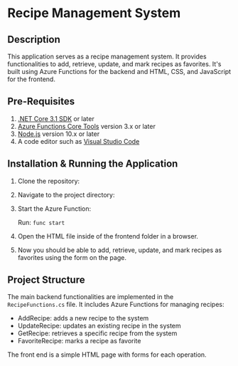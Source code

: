 # Recipe Management System

## Description

This application serves as a recipe management system. It provides functionalities to add, retrieve, update, and mark recipes as favorites. It's built using Azure Functions for the backend and HTML, CSS, and JavaScript for the frontend.

## Pre-Requisites

1. [.NET Core 3.1 SDK](https://dotnet.microsoft.com/download) or later
2. [Azure Functions Core Tools](https://docs.microsoft.com/en-us/azure/azure-functions/functions-run-local?tabs=windows%2Ccsharp%2Cbash#v2) version 3.x or later
3. [Node.js](https://nodejs.org/en/) version 10.x or later
4. A code editor such as [Visual Studio Code](https://code.visualstudio.com/)

## Installation & Running the Application

1. Clone the repository:

2. Navigate to the project directory:

3. Start the Azure Function:

   Run: ```func start```

4. Open the HTML file inside of the frontend folder in a browser.

5. Now you should be able to add, retrieve, update, and mark recipes as favorites using the form on the page. 

## Project Structure

The main backend functionalities are implemented in the `RecipeFunctions.cs` file. It includes Azure Functions for managing recipes:

- AddRecipe: adds a new recipe to the system
- UpdateRecipe: updates an existing recipe in the system
- GetRecipe: retrieves a specific recipe from the system
- FavoriteRecipe: marks a recipe as favorite

The front end is a simple HTML page with forms for each operation.


